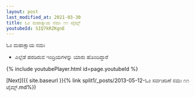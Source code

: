 ```yaml
---
layout: post
last_modified_at: 2021-03-30
title: ಓಂ ಮಹಾಕ್ಷಾಯ ನಮಃ ೧೧ ಟೈಮ್ಸ್
youtubeId: SIQ7kRZKgnE
---
```

 
 
 ಓಂ ಮಹಾಕ್ಷಾಯ ನಮಃ  
 
 -  ಎಲ್ಲೆಡೆ ಹರಡಿರುವ ಇಂದ್ರಿಯಗಳನ್ನು ಯಾರು ಹೊಂದಿದ್ದಾರೆ 
 
  
 
  
 
 
 
 
 
 


{% include youtubePlayer.html id=page.youtubeId %}
 
[Next]({{ site.baseurl }}{% link  split1/_posts/2013-05-12-ಓಂ ಸರ್ವಚರಿಣೆ ನಮಃ ೧೧ ಟೈಮ್ಸ್.md%})
 
